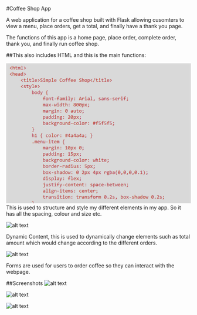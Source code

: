 #Coffee Shop App

A web application for a coffee shop built with Flask allowing cusomters to view a menu, place orders, get a total, and finally have a thank you page.

The functions of this app is a home page, place order, complete order, thank you, and finally run coffee shop.

##This also includes HTML and this is the main functions:

![alt text](References/image.png)
This is used to structure and style my different elements in my app. So it has all the spacing, colour and size etc.
 
![alt text](image-2.png)

Dynamic Content, this is used to dynamically change elements such as total amount which would change according to the different orders.
 
![alt text](image-3.png)

Forms are used for users to order coffee so they can interact with the webpage.

##Screenshots
![alt text](image-4.png)

![alt text](image-5.png)

![alt text](image-6.png)
